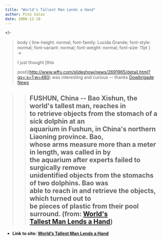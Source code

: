 ```yaml
---
title: "World’s Tallest Man Lends a Hand"
author: Pito Salas
date: 2006-12-18
---
```


<!-  
>  body { line-height: normal; font-family: Lucida Grande; font-style: normal;
> font-variant: normal; font-weight: normal; font-size: 11pt }  
>  ->
>
> I just thought [this  
>
> post](<http://www.wftv.com/slideshow/news/2691965/detail.html?qs=;s=1;w=480>)
> was interesting and curious -- thanks [Dowbrigade  
> News](<http://blogs.law.harvard.edu/dowbrigade/>)
>

>> FUSHUN, China -- Bao Xishun, the world's tallest man, reaches in  
>  to retrieve objects from the stomach of a sick dolphin at an  
>  aquarium in Fushun, in China's northern Liaoning province. Bao,  
>  whose arms measure more than a meter in length, was called in by  
>  the aquarium after experts failed to surgically remove  
>  unidentified objects from the stomachs of two dolphins. Bao was  
>  able to reach in and retrieve the objects, which turned out to  
>  be pieces of plastic from their pool surround.  (from: [World's  
>  Tallest Man Lends a
> Hand](<http://www.wftv.com/slideshow/news/2691965/detail.html?qs=;s=1;w=480>))  
>> ---


* **Link to site:** **[World’s Tallest Man Lends a Hand](None)**
